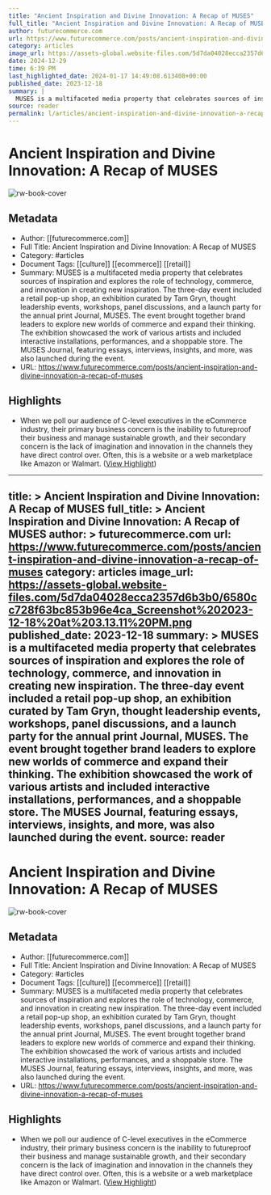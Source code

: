 ```yaml
---
title: "Ancient Inspiration and Divine Innovation: A Recap of MUSES"
full_title: "Ancient Inspiration and Divine Innovation: A Recap of MUSES"
author: futurecommerce.com
url: https://www.futurecommerce.com/posts/ancient-inspiration-and-divine-innovation-a-recap-of-muses
category: articles
image_url: https://assets-global.website-files.com/5d7da04028ecca2357d6b3b0/6580cc728f63bc853b96e4ca_Screenshot%202023-12-18%20at%203.13.11%20PM.png
date: 2024-12-29
time: 6:39 PM
last_highlighted_date: 2024-01-17 14:49:08.613408+00:00
published_date: 2023-12-18
summary: |
  MUSES is a multifaceted media property that celebrates sources of inspiration and explores the role of technology, commerce, and innovation in creating new inspiration. The three-day event included a retail pop-up shop, an exhibition curated by Tam Gryn, thought leadership events, workshops, panel discussions, and a launch party for the annual print Journal, MUSES. The event brought together brand leaders to explore new worlds of commerce and expand their thinking. The exhibition showcased the work of various artists and included interactive installations, performances, and a shoppable store. The MUSES Journal, featuring essays, interviews, insights, and more, was also launched during the event.
source: reader
permalink: l/articles/ancient-inspiration-and-divine-innovation-a-recap-of-muses
---
```

# Ancient Inspiration and Divine Innovation: A Recap of MUSES

![rw-book-cover](https://assets-global.website-files.com/5d7da04028ecca2357d6b3b0/6580cc728f63bc853b96e4ca_Screenshot%202023-12-18%20at%203.13.11%20PM.png)

## Metadata
- Author: [[futurecommerce.com]]
- Full Title: Ancient Inspiration and Divine Innovation: A Recap of MUSES
- Category: #articles
- Document Tags: [[culture]] [[ecommerce]] [[retail]] 
- Summary: MUSES is a multifaceted media property that celebrates sources of inspiration and explores the role of technology, commerce, and innovation in creating new inspiration. The three-day event included a retail pop-up shop, an exhibition curated by Tam Gryn, thought leadership events, workshops, panel discussions, and a launch party for the annual print Journal, MUSES. The event brought together brand leaders to explore new worlds of commerce and expand their thinking. The exhibition showcased the work of various artists and included interactive installations, performances, and a shoppable store. The MUSES Journal, featuring essays, interviews, insights, and more, was also launched during the event.
- URL: https://www.futurecommerce.com/posts/ancient-inspiration-and-divine-innovation-a-recap-of-muses

## Highlights
- When we poll our audience of C-level executives in the eCommerce industry, their primary business concern is the inability to futureproof their business and manage sustainable growth, and their secondary concern is the lack of imagination and innovation in the channels they have direct control over. Often, this is a website or a web marketplace like Amazon or Walmart. ([View Highlight](https://read.readwise.io/read/01hmbybf07br8v3dp5fwavwwp8))


---
title: >
  Ancient Inspiration and Divine Innovation: A Recap of MUSES
full_title: >
  Ancient Inspiration and Divine Innovation: A Recap of MUSES
author: >
  futurecommerce.com
url: https://www.futurecommerce.com/posts/ancient-inspiration-and-divine-innovation-a-recap-of-muses
category: articles
image_url: https://assets-global.website-files.com/5d7da04028ecca2357d6b3b0/6580cc728f63bc853b96e4ca_Screenshot%202023-12-18%20at%203.13.11%20PM.png
published_date: 2023-12-18
summary: >
  MUSES is a multifaceted media property that celebrates sources of inspiration and explores the role of technology, commerce, and innovation in creating new inspiration. The three-day event included a retail pop-up shop, an exhibition curated by Tam Gryn, thought leadership events, workshops, panel discussions, and a launch party for the annual print Journal, MUSES. The event brought together brand leaders to explore new worlds of commerce and expand their thinking. The exhibition showcased the work of various artists and included interactive installations, performances, and a shoppable store. The MUSES Journal, featuring essays, interviews, insights, and more, was also launched during the event.
source: reader
---
# Ancient Inspiration and Divine Innovation: A Recap of MUSES

![rw-book-cover](https://assets-global.website-files.com/5d7da04028ecca2357d6b3b0/6580cc728f63bc853b96e4ca_Screenshot%202023-12-18%20at%203.13.11%20PM.png)

## Metadata
- Author: [[futurecommerce.com]]
- Full Title: Ancient Inspiration and Divine Innovation: A Recap of MUSES
- Category: #articles
- Document Tags: [[culture]] [[ecommerce]] [[retail]] 
- Summary: MUSES is a multifaceted media property that celebrates sources of inspiration and explores the role of technology, commerce, and innovation in creating new inspiration. The three-day event included a retail pop-up shop, an exhibition curated by Tam Gryn, thought leadership events, workshops, panel discussions, and a launch party for the annual print Journal, MUSES. The event brought together brand leaders to explore new worlds of commerce and expand their thinking. The exhibition showcased the work of various artists and included interactive installations, performances, and a shoppable store. The MUSES Journal, featuring essays, interviews, insights, and more, was also launched during the event.
- URL: https://www.futurecommerce.com/posts/ancient-inspiration-and-divine-innovation-a-recap-of-muses

## Highlights
- When we poll our audience of C-level executives in the eCommerce industry, their primary business concern is the inability to futureproof their business and manage sustainable growth, and their secondary concern is the lack of imagination and innovation in the channels they have direct control over. Often, this is a website or a web marketplace like Amazon or Walmart. ([View Highlight](https://read.readwise.io/read/01hmbybf07br8v3dp5fwavwwp8))


